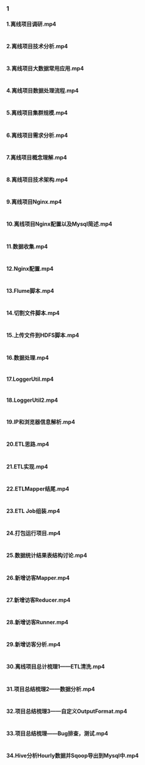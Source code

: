 ### 1
#### 1.离线项目调研.mp4
```java

```
#### 2.离线项目技术分析.mp4
```java

```
#### 3.离线项目大数据常用应用.mp4
```java

```
#### 4.离线项目数据处理流程.mp4
```java

```
#### 5.离线项目集群规模.mp4
```java

```
#### 6.离线项目需求分析.mp4
```java

```
#### 7.离线项目概念理解.mp4
```java

```
#### 8.离线项目技术架构.mp4
```java

```
#### 9.离线项目Nginx.mp4
```java

```
#### 10.离线项目Nginx配置以及Mysql简述.mp4
```java

```
#### 11.数据收集.mp4
```java

```
#### 12.Nginx配置.mp4
```java

```
#### 13.Flume脚本.mp4
```java

```
#### 14.切割文件脚本.mp4
```java

```
#### 15.上传文件到HDFS脚本.mp4
```java

```
#### 16.数据处理.mp4
```java

```
#### 17.LoggerUtil.mp4
```java

```
#### 18.LoggerUtil2.mp4
```java

```
#### 19.IP和浏览器信息解析.mp4
```java

```
#### 20.ETL思路.mp4
```java

```
#### 21.ETL实现.mp4
```java

```
#### 22.ETLMapper结尾.mp4
```java

```
#### 23.ETL Job组装.mp4
```java

```
#### 24.打包运行项目.mp4
```java

```
#### 25.数据统计结果表结构讨论.mp4
```java

```
#### 26.新增访客Mapper.mp4
```java

```
#### 27.新增访客Reducer.mp4
```java

```
#### 28.新增访客Runner.mp4
```java

```
#### 29.新增访客分析.mp4
```java

```
#### 30.离线项目总计梳理1——ETL清洗.mp4
```java

```
#### 31.项目总结梳理2——数据分析.mp4
```java

```
#### 32.项目总结梳理3——自定义OutputFormat.mp4
```java

```
#### 33.项目总结梳理——Bug排查，测试.mp4
```java

```
#### 34.Hive分析Hourly数据并Sqoop导出到Mysql中.mp4
```java

```
